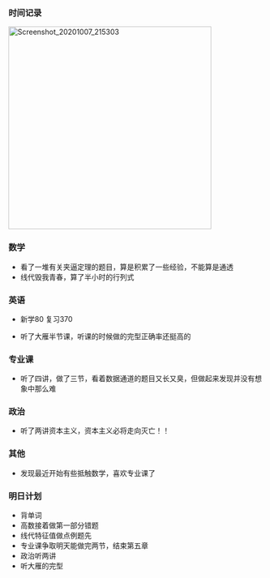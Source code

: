 ### 时间记录

<img src="https://raw.githubusercontent.com/Kong-PR/Typora-picture/master/img/Screenshot_20201007_215303.jpg" alt="Screenshot_20201007_215303" width=400 />

### 数学

- 看了一堆有关夹逼定理的题目，算是积累了一些经验，不能算是通透
- 线代毁我青春，算了半小时的行列式

### 英语

- 新学80 复习370

- 听了大雁半节课，听课的时候做的完型正确率还挺高的

### 专业课

- 听了四讲，做了三节，看着数据通道的题目又长又臭，但做起来发现并没有想象中那么难

### 政治

- 听了两讲资本主义，资本主义必将走向灭亡！！

### 其他

- 发现最近开始有些抵触数学，喜欢专业课了

### 明日计划

- 背单词
- 高数接着做第一部分错题
- 线代特征值做点例题先
- 专业课争取明天能做完两节，结束第五章
- 政治听两讲
- 听大雁的完型